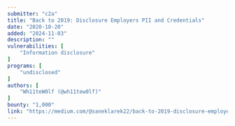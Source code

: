 ```yaml
---
submitter: "c2a"
title: "Back to 2019: Disclosure Employers PII and Credentials"
date: "2020-10-20"
added: "2024-11-03"
description: ""
vulnerabilities: [
    "Information disclosure"
]
programs: [
    "undisclosed"
]
authors: [
    "Wh11teW0lf (@wh11tew0lf)"
]
bounty: "1,000"
link: "https://medium.com/@saneklarek22/back-to-2019-disclosure-employers-pii-and-credentials-bb7f344dcb08"
---
```




